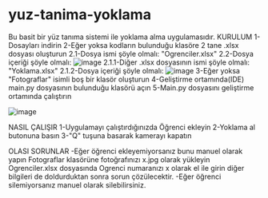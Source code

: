 # yuz-tanima-yoklama
Bu basit bir yüz tanıma sistemi ile yoklama alma uygulamasıdır.
KURULUM
1-Dosayları indirin
2-Eğer yoksa kodların bulunduğu klasöre 2 tane .xlsx dosyası oluşturun
2.1-Dosya ismi şöyle olmalı: "Ogrenciler.xlsx"
2.2-Dosya içeriği şöyle olmalı: ![image](https://github.com/user-attachments/assets/c7d95f94-0eb7-415a-8ea8-a63ce61fe76e)
2.1.1-Diğer .xlsx dosyasının ismi şöyle olmalı: "Yoklama.xlsx"
2.1.2-Dosya içeriği şöyle olmalı: ![image](https://github.com/user-attachments/assets/f9e9368b-9abe-4990-84a6-a8034c4bf3d9)
3-Eğer yoksa "Fotograflar" isimli boş bir klasör oluşturun
4-Geliştirme ortamında(IDE) main.py dosyasının bulunduğu klasörü açın
5-Main.py dosyasını geliştirme ortamında çalıştırın


![image](https://github.com/user-attachments/assets/439c659a-4f61-41e4-a5c0-5285cda1fefe)


NASIL ÇALIŞIR
1-Uygulamayı çalıştırdığınızda Öğrenci ekleyin
2-Yoklama al butonuna basın
3-"Q" tuşuna basarak kamerayı kapatın

OLASI SORUNLAR
-Eğer öğrenci ekleyemiyorsanız bunu manuel olarak yapın Fotograflar klasörüne fotoğrafınızı x.jpg olarak yükleyin
Ogrenciler.xlsx dosyasında Ogrenci numaranızı x olarak el ile girin diğer bilgileri de doldurduktan sonra sorun çözülecektir.
-Eğer öğrenci silemiyorsanız manuel olarak silebilirsiniz.
